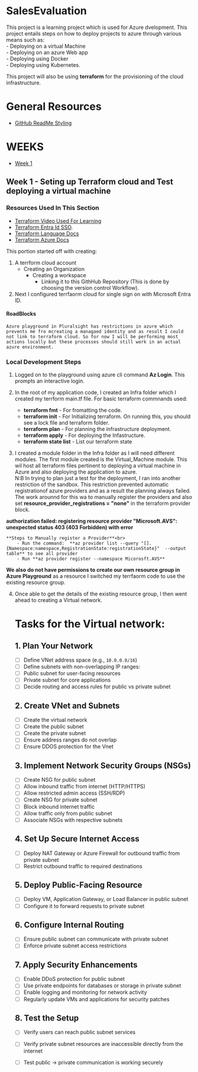 # SalesEvaluation

This project is a learning project which is used for Azure dvelopment. This project entails steps on how to deploy projects to azure through various means such as:<br> 
    - Deploying on a virtual Machine<br>
    - Deploying on an azure Web app<br>
    - Deploying using Docker<br>
    - Deploying using Kubernetes.

This project will also be using **terraform** for the provisioning of the cloud infrastructure.

# General Resources
- [GitHub ReadMe Styling](https://docs.github.com/en/get-started/writing-on-github/getting-started-with-writing-and-formatting-on-github/basic-writing-and-formatting-syntax#styling-text) 

# WEEKS

- [Week 1](#week-1---seting-up-terraform-cloud-and-test-deploying-a-virtual-machine)



 ## Week 1 - Seting up Terraform cloud and Test deploying a virtual machine

 ### Resources Used In This Section
-  [Terraform Video Used For Learning](https://www.youtube.com/watch?v=V53AHWun17s)
-  [Terraform Entra Id SSO](https://learn.microsoft.com/en-us/entra/identity/saas-apps/terraform-cloud-tutorial).
- [Terraform Language Docs](https://developer.hashicorp.com/terraform/language)
- [Terraform Azure Docs](https://registry.terraform.io/providers/hashicorp/azurerm/latest/docs#features-2)



This portion started off with creating: <br>
 1. A terrform cloud account
    - Creating an Organization
        - Creating a workspace
            -  Linking it to this GithHub Repository (This is done by choosing the version control Workflow).
 2. Next I configured terrfaorm cloud for single sign on with Microsoft Entra ID.


 #### RoadBlocks
    Azure playground in Pluralsight has restrictions in azure which prevents me fro mcreating a managaed identity and as result I could not link to terraform cloud. So for now I will be performing most actions locally but these processes should still work in an actual azure environment.


### Local Development Steps
1. Logged on to the playground using azure cli command **Az Login**. This prompts an interactive login.

2. In the root of my application code, I created an Infra folder which I created my terrform main.tf file. For basic terraform commnands used: <br>
    - **terraform fmt** - For fromatting the code.
    - **terraform init** - For Initializing terraform. On running this, you should see a lock file and terraform folder.
    - **terraform plan** - For planning the infrastructure deployment.
    - **terraform apply** - For deploying the Infastructure.
    - **terraform state list** - List our terraform state
3. I created a module folder in the Infra folder as I will need different modules. The first module created is the Virtual_Machine module. This wil host all terraform files pertinent to deploying a virtual machine in Azure and also deploying the application to azure.<BR>
N:B In trying to plan just a test for the deployment, I ran into another restriction of the sandbox. This restriction prevented automatic registrationof azure providers and as a result the planning always failed. The work arounnd for this wa to manually register the providers and also 
set **resource_provider_registrations = "none"** in the terraform provider block.

**authorization failed: registering resource provider "Microsoft.AVS": unexpected status 403 (403 Forbidden) with error**

    **Steps to Manually register a Provider**<br>
        - Run the command:  **az provider list --query "[].{Namespace:namespace,RegistrationState:registrationState}"  --output table** to see all provider
        - Run **az provider register --namespace Micorosft.AVS**
**We also do not have permissions to create our own resource group in Azure Playground** as a resource I switched my terrfaorm code to use the existing resource group.

4. Once able to get the details of the existing resource group, I then went ahead to creating a Virtual network.<br>
     # Tasks for the Virtual network:<br>
     ## 1. Plan Your Network
    - [ ] Define VNet address space (e.g., `10.0.0.0/16`)
    - [ ] Define subnets with non-overlapping IP ranges:
    - [ ] Public subnet for user-facing resources
    - [ ] Private subnet for core applications
    - [ ] Decide routing and access rules for public vs private subnet

    ## 2. Create VNet and Subnets
    - [ ] Create the virtual network
    - [ ] Create the public subnet
    - [ ] Create the private subnet
    - [ ] Ensure address ranges do not overlap
    - [ ] Ensure DDOS protection for the Vnet

    ## 3. Implement Network Security Groups (NSGs)
    - [ ] Create NSG for public subnet
    - [ ] Allow inbound traffic from internet (HTTP/HTTPS)
    - [ ] Allow restricted admin access (SSH/RDP)
    - [ ] Create NSG for private subnet
    - [ ] Block inbound internet traffic
    - [ ] Allow traffic only from public subnet
    - [ ] Associate NSGs with respective subnets

    ## 4. Set Up Secure Internet Access
    - [ ] Deploy NAT Gateway or Azure Firewall for outbound traffic from private subnet
    - [ ] Restrict outbound traffic to required destinations

    ## 5. Deploy Public-Facing Resource
    - [ ] Deploy VM, Application Gateway, or Load Balancer in public subnet
    - [ ] Configure it to forward requests to private subnet

    ## 6. Configure Internal Routing
    - [ ] Ensure public subnet can communicate with private subnet
    - [ ] Enforce private subnet access restrictions

    ## 7. Apply Security Enhancements
    - [ ] Enable DDoS protection for public subnet
    - [ ] Use private endpoints for databases or storage in private subnet
    - [ ] Enable logging and monitoring for network activity
    - [ ] Regularly update VMs and applications for security patches

    ## 8. Test the Setup
    - [ ] Verify users can reach public subnet services
    - [ ] Verify private subnet resources are inaccessible directly from the internet
    - [ ] Test public → private communication is working securely

